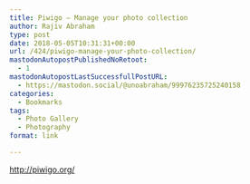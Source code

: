 ```yaml
---
title: Piwigo – Manage your photo collection
author: Rajiv Abraham
type: post
date: 2018-05-05T10:31:31+00:00
url: /424/piwigo-manage-your-photo-collection/
mastodonAutopostPublishedNoRetoot:
  - 1
mastodonAutopostLastSuccessfullPostURL:
  - https://mastodon.social/@unoabraham/99976235725240158
categories:
  - Bookmarks
tags:
  - Photo Gallery
  - Photography
format: link

---
```

<http://piwigo.org/>